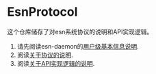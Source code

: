 # EsnProtocol

这个仓库储存了对esn系统协议的说明和API实现逻辑。

1. 请先阅读esn-daemon的[用户级基本信息说明](https://github.com/EasyNotification/esn-daemon/blob/master/README_CN.md).  
2. 阅读[关于协议的说明](https://github.com/EasyNotification/Protocol/blob/master/Protocol_CN.md).  
3. 阅读[关于API实现逻辑的说明](https://github.com/EasyNotification/Protocol/blob/master/API_CN.md).  